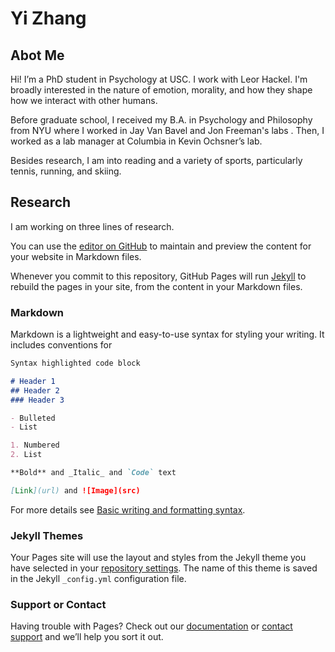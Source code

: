 # Yi Zhang

## Abot Me
Hi! I’m a PhD student in Psychology at USC. I work with Leor Hackel. I'm broadly interested in the nature of emotion, morality, and how they shape how we interact with other humans.

Before graduate school, I received my B.A. in Psychology and Philosophy from NYU where I worked in Jay Van Bavel and Jon Freeman's labs . Then, I worked as a lab manager at Columbia in Kevin Ochsner’s lab.

Besides research, I am into reading and a variety of sports, particularly tennis, running, and skiing.

## Research
I am working on three lines of research.

You can use the [editor on GitHub](https://github.com/yizhang96/yizhang96.github.io/edit/main/index.md) to maintain and preview the content for your website in Markdown files.

Whenever you commit to this repository, GitHub Pages will run [Jekyll](https://jekyllrb.com/) to rebuild the pages in your site, from the content in your Markdown files.

### Markdown

Markdown is a lightweight and easy-to-use syntax for styling your writing. It includes conventions for

```markdown
Syntax highlighted code block

# Header 1
## Header 2
### Header 3

- Bulleted
- List

1. Numbered
2. List

**Bold** and _Italic_ and `Code` text

[Link](url) and ![Image](src)
```

For more details see [Basic writing and formatting syntax](https://docs.github.com/en/github/writing-on-github/getting-started-with-writing-and-formatting-on-github/basic-writing-and-formatting-syntax).

### Jekyll Themes

Your Pages site will use the layout and styles from the Jekyll theme you have selected in your [repository settings](https://github.com/yizhang96/yizhang96.github.io/settings/pages). The name of this theme is saved in the Jekyll `_config.yml` configuration file.

### Support or Contact

Having trouble with Pages? Check out our [documentation](https://docs.github.com/categories/github-pages-basics/) or [contact support](https://support.github.com/contact) and we’ll help you sort it out.
